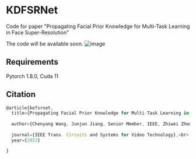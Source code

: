 # KDFSRNet
Code for paper "Propagating Facial Prior Knowledge for Multi-Task Learning in Face Super-Resolution"


The code will be available soon.
![image](https://user-images.githubusercontent.com/39185517/172369908-4b9698b9-bd92-4158-8a4b-ec05100c13f8.png)

## Requirements
Pytorch 1.8.0, Cuda 11

## Citation 
```javascript
@article{kefsrnet,
  title={Propagating Facial Prior Knowledge for Multi-Task Learning in Face Super-Resolution},
  
  author={Chenyang Wang, Junjun Jiang, Senior Member, IEEE, Zhiwei Zhong and Xianming Liu},
 
  journal={IEEE Trans. Circuits and Systems for Video Technology},<br>
  year={2022}

}
```
